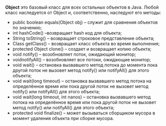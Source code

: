 **Object** это базовый класс для всех остальных объектов в Java. Любой класс наследуется от Object и, соответственно, наследуют его методы:

- public boolean equals(Object obj) – служит для сравнения объектов по значению; 
- int hashCode() –возвращает hash код для объекта;
- String toString() – возвращает строковое представление объекта;
- Class getClass() – возвращает класс объекта во время выполнения; 
- protected Object clone() – создает и возвращает копию объекта; 
- void notify() – возобновляет поток, ожидающий монитор; 
- voidnotifyAll() – возобновляет все потоки, ожидающие монитор; 
- void wait() – остановка вызвавшего метод потока до момента пока другой поток не вызовет метод notify() или notifyAll() для этого объекта; 
- void wait(long timeout) – остановка вызвавшего метод потока на определённое время или пока другой поток не вызовет метод notify() или notifyAll() для этого объекта; 
- void wait(long timeout, int nanos) – остановка вызвавшего метод потока на определённое время или пока другой поток не вызовет метод notify() или notifyAll() для этого объекта; 
- protected void finalize() – может вызываться сборщиком мусора в момент удаления объекта при сборке мусора.

